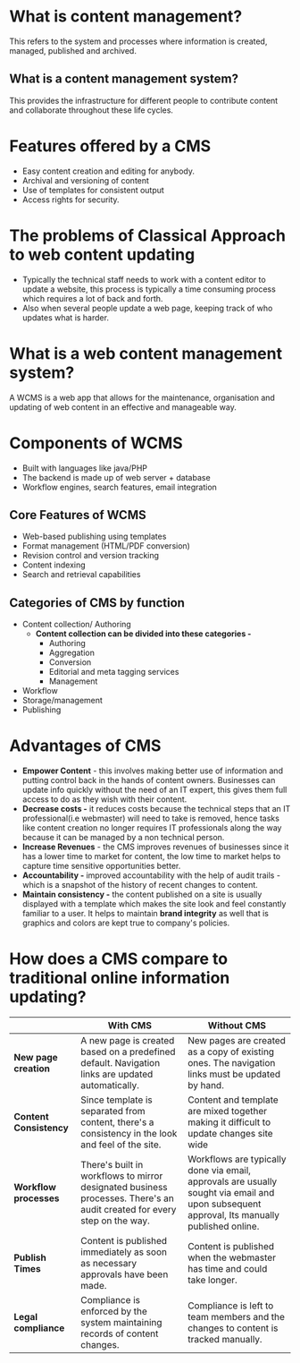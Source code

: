 # What is content management?
This refers to the system and processes where information is created, managed, published and archived.

## What is a content management system?
This provides the infrastructure for different people to contribute content and collaborate throughout these life cycles.

# Features offered by a CMS
- Easy content creation and editing for anybody.
- Archival and versioning of content
- Use of templates for consistent output
- Access rights for security.

# The problems of Classical Approach to web content updating
- Typically the technical staff needs to work with a content editor to update a website, this process is typically a time consuming process which requires a lot of back and forth.
- Also when several people update a web page, keeping track of who updates what is harder.

# What is a web content management system?
A WCMS is a web app that allows for the maintenance, organisation and updating of web content in an effective and manageable way.


# Components of WCMS 
- Built with languages like java/PHP
- The backend is made up of web server + database
- Workflow engines, search features, email integration
## Core Features of WCMS
- Web-based publishing using templates
- Format management (HTML/PDF conversion)
- Revision control and version tracking
- Content indexing
- Search and retrieval capabilities

## Categories of CMS by function
- Content collection/ Authoring 
	- **Content collection can be divided into these categories -**
		- Authoring
		- Aggregation
		- Conversion
		- Editorial and meta tagging services
		- Management
- Workflow
- Storage/management
- Publishing

# Advantages of CMS
- **Empower Content** - this involves making better use of information and putting control back in the hands of content owners. Businesses can update info quickly without the need of an IT expert, this gives them full access to do as they wish with their content.
- **Decrease costs -** it reduces costs because the technical steps that an IT professional(i.e webmaster) will need to take is removed, hence tasks like content creation no longer requires IT professionals along the way because it can be managed by a non technical person.
- **Increase Revenues** - the CMS improves revenues of businesses since it has a lower time to market for content, the low time to market helps to capture time sensitive opportunities better. 
- **Accountability -** improved accountability with the help of audit trails - which is a snapshot of the history of recent changes to content.
- **Maintain consistency -** the content published on a site is usually displayed with a template which makes the site look and feel constantly familiar to a user. It helps to maintain **brand integrity** as well that is graphics and colors are kept true to company's policies.

# How does a CMS compare to traditional online information updating?

|                         | **With CMS**                                                                                                            | **Without CMS**                                                                                                                             |
| ----------------------- | ----------------------------------------------------------------------------------------------------------------------- | ------------------------------------------------------------------------------------------------------------------------------------------- |
| **New page creation**   | A new page is created based on a predefined default. Navigation links are updated automatically.                        | New pages are created as a copy of existing ones. The navigation links must be updated by hand.                                             |
| **Content Consistency** | Since template is separated from content, there's a consistency in the look and feel of the site.                       | Content and template are mixed together making it difficult to update changes site wide                                                     |
| **Workflow processes**  | There's built in workflows to mirror designated business processes. There's an audit created for every step on the way. | Workflows are typically done via email, approvals are usually sought via email and upon subsequent approval, Its manually published online. |
| **Publish Times**       | Content is published immediately as soon as necessary approvals have been made.                                         | Content is published when the webmaster has time and could take longer.                                                                     |
| **Legal compliance**    | Compliance is enforced by the system maintaining records of content changes.                                            | Compliance is left to team members and the changes to content is tracked manually.                                                          |
